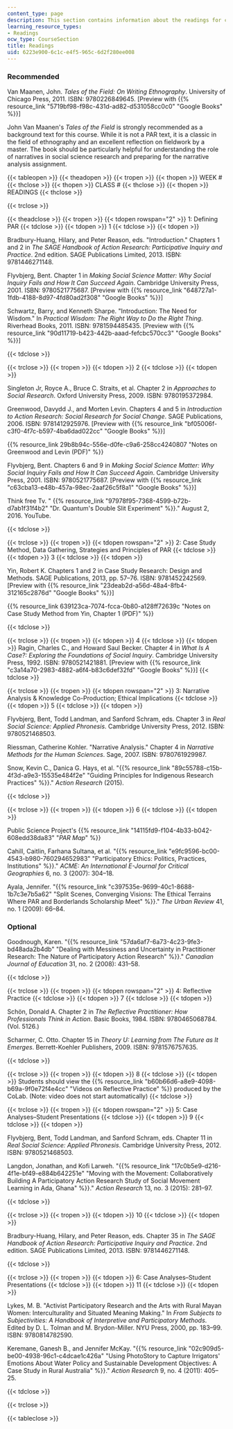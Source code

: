 ```yaml
---
content_type: page
description: This section contains information about the readings for class.
learning_resource_types:
- Readings
ocw_type: CourseSection
title: Readings
uid: 6223e900-6c1c-e4f5-965c-6d2f280ee008
---
```


### Recommended

Van Maanen, John. _Tales of the Field: On Writing Ethnography_. University of Chicago Press, 2011. ISBN: 9780226849645. \[Preview with {{% resource_link "5719bf98-f98c-431d-ad82-d531058cc0c0" "Google Books" %}}\]

John Van Maanen's _Tales of the Field_ is strongly recommended as a background text for this course. While it is not a PAR text, it is a classic in the field of ethnography and an excellent reflection on fieldwork by a master. The book should be particularly helpful for understanding the role of narratives in social science research and preparing for the narrative analysis assignment.

{{< tableopen >}}
{{< theadopen >}}
{{< tropen >}}
{{< thopen >}}
WEEK #
{{< thclose >}}
{{< thopen >}}
CLASS #
{{< thclose >}}
{{< thopen >}}
READINGS
{{< thclose >}}

{{< trclose >}}

{{< theadclose >}}
{{< tropen >}}
{{< tdopen rowspan="2" >}}
1: Defining PAR
{{< tdclose >}}
{{< tdopen >}}
1
{{< tdclose >}}
{{< tdopen >}}


Bradbury-Huang, Hilary, and Peter Reason, eds. "Introduction." Chapters 1 and 2 in _The SAGE Handbook of Action Research: Participative Inquiry and Practice_. 2nd edition. SAGE Publications Limited, 2013. ISBN: 9781446271148.

Flyvbjerg, Bent. Chapter 1 in _Making Social Science Matter: Why Social Inquiry Fails and How It Can Succeed Again_. Cambridge University Press, 2001. ISBN: 9780521775687. \[Preview with {{% resource_link "648727a1-1fdb-4188-8d97-4fd80ad2f308" "Google Books" %}}\]

Schwartz, Barry, and Kenneth Sharpe. "Introduction: The Need for Wisdom." In _Practical Wisdom: The Right Way to Do the Right Thing_. Riverhead Books, 2011. ISBN: 9781594485435. \[Preview with {{% resource_link "90d11719-b423-442b-aaad-fefcbc570cc3" "Google Books" %}}\]


{{< tdclose >}}

{{< trclose >}}
{{< tropen >}}
{{< tdopen >}}
2
{{< tdclose >}}
{{< tdopen >}}


Singleton Jr, Royce A., Bruce C. Straits, et al. Chapter 2 in _Approaches to Social Research_. Oxford University Press, 2009. ISBN: 9780195372984.

Greenwood, Davydd J., and Morten Levin. Chapters 4 and 5 in _Introduction to Action Research: Social Research for Social Change_. SAGE Publications, 2006. ISBN: 9781412925976. \[Preview with {{% resource_link "bf05006f-c3f0-4f7c-b597-4ba6dad022cc" "Google Books" %}}\]

{{% resource_link 29b8b94c-556e-d0fe-c9a6-258cc4240807 "Notes on Greenwood and Levin (PDF)" %}}

Flyvbjerg, Bent. Chapters 6 and 9 in _Making Social Science Matter: Why Social Inquiry Fails and How It Can Succeed Again_. Cambridge University Press, 2001. ISBN: 9780521775687. \[Preview with {{% resource_link "c63cba13-e48b-457a-98ec-2aaf26c5f8a1" "Google Books" %}}\]

Think free Tv. " {{% resource_link "97978f95-7368-4599-b72b-d7ab1f31f4b2" "Dr. Quantum's Double Slit Experiment" %}}." August 2, 2016. YouTube.


{{< tdclose >}}

{{< trclose >}}
{{< tropen >}}
{{< tdopen rowspan="2" >}}
2: Case Study Method, Data Gathering, Strategies and Principles of PAR
{{< tdclose >}}
{{< tdopen >}}
3
{{< tdclose >}}
{{< tdopen >}}


Yin, Robert K. Chapters 1 and 2 in Case Study Research: Design and Methods. SAGE Publications, 2013, pp. 57–76. ISBN: 9781452242569. \[Preview with {{% resource_link "23deab2d-a56d-48a4-8fb4-312165c2876d" "Google Books" %}}\]

{{% resource_link 639123ca-7074-fcca-0b80-a128ff72639c "Notes on Case Study Method from Yin, Chapter 1 (PDF)" %}}


{{< tdclose >}}

{{< trclose >}}
{{< tropen >}}
{{< tdopen >}}
4
{{< tdclose >}}
{{< tdopen >}}
Ragin, Charles C., and Howard Saul Becker. Chapter 4 in _What Is A Case?: Exploring the Foundations of Social Inquiry_. Cambridge University Press, 1992. ISBN: 9780521421881. \[Preview with {{% resource_link "c3a14a70-2983-4882-a6f4-b83c6def32fd" "Google Books" %}}\]
{{< tdclose >}}

{{< trclose >}}
{{< tropen >}}
{{< tdopen rowspan="2" >}}
3: Narrative Analysis & Knowledge Co-Production; Ethical Implications
{{< tdclose >}}
{{< tdopen >}}
5
{{< tdclose >}}
{{< tdopen >}}


Flyvbjerg, Bent, Todd Landman, and Sanford Schram, eds. Chapter 3 in _Real Social Science: Applied Phronesis_. Cambridge University Press, 2012. ISBN: 9780521468503.

Riessman, Catherine Kohler. "Narrative Analysis." Chapter 4 in _Narrative Methods for the Human Sciences_. Sage, 2007. ISBN: 9780761929987.

Snow, Kevin C., Danica G. Hays, et al. "{{% resource_link "89c55788-c15b-4f3d-a9e3-15535e484f2e" "Guiding Principles for Indigenous Research Practices" %}}." _Action Research_ (2015).


{{< tdclose >}}

{{< trclose >}}
{{< tropen >}}
{{< tdopen >}}
6
{{< tdclose >}}
{{< tdopen >}}


Public Science Project's {{% resource_link "14115fd9-f104-4b33-b042-608edd38da83" "_PAR Map_" %}}

Cahill, Caitlin, Farhana Sultana, et al. "{{% resource_link "e9fc9596-bc00-4543-b980-760294652983" "Participatory Ethics: Politics, Practices, Institutions" %}}." _ACME: An International E-Journal for Critical Geographies_ 6, no. 3 (2007): 304–18.

Ayala, Jennifer. "{{% resource_link "c397535e-9699-40c1-8688-1b7c3e7b5a62" "Split Scenes, Converging Visions: The Ethical Terrains Where PAR and Borderlands Scholarship Meet" %}}." _The Urban Review_ 41, no. 1 (2009): 66–84.

### Optional

Goodnough, Karen. "{{% resource_link "57da6af7-6a73-4c23-9fe3-bd48ada2b4db" "Dealing with Messiness and Uncertainty in Practitioner Research: The Nature of Participatory Action Research" %}}." _Canadian Journal of Education_ 31, no. 2 (2008): 431–58.


{{< tdclose >}}

{{< trclose >}}
{{< tropen >}}
{{< tdopen rowspan="2" >}}
4: Reflective Practice
{{< tdclose >}}
{{< tdopen >}}
7
{{< tdclose >}}
{{< tdopen >}}


Schön, Donald A. Chapter 2 in _The Reflective Practitioner: How Professionals Think in Action_. Basic Books, 1984. ISBN: 9780465068784. (Vol. 5126.)

Scharmer, C. Otto. Chapter 15 in _Theory U: Learning from The Future as It Emerges_. Berrett-Koehler Publishers, 2009. ISBN: 9781576757635.


{{< tdclose >}}

{{< trclose >}}
{{< tropen >}}
{{< tdopen >}}
8
{{< tdclose >}}
{{< tdopen >}}
Students should view the {{% resource_link "b60b66d6-a8e9-4098-b69a-9f0e72f4e4cc" "Videos on Reflective Practice" %}} produced by the CoLab. (Note: video does not start automatically)
{{< tdclose >}}

{{< trclose >}}
{{< tropen >}}
{{< tdopen rowspan="2" >}}
5: Case Analyses–Student Presentations
{{< tdclose >}}
{{< tdopen >}}
9
{{< tdclose >}}
{{< tdopen >}}


Flyvbjerg, Bent, Todd Landman, and Sanford Schram, eds. Chapter 11 in _Real Social Science: Applied Phronesis_. Cambridge University Press, 2012. ISBN: 9780521468503.

Langdon, Jonathan, and Kofi Larweh. "{{% resource_link "17c0b5e9-d216-4f1e-bf49-e884b642251e" "Moving with the Movement: Collaboratively Building A Participatory Action Research Study of Social Movement Learning in Ada, Ghana" %}}." _Action Research_ 13, no. 3 (2015): 281–97.


{{< tdclose >}}

{{< trclose >}}
{{< tropen >}}
{{< tdopen >}}
10
{{< tdclose >}}
{{< tdopen >}}


Bradbury-Huang, Hilary, and Peter Reason, eds. Chapter 35 in _The SAGE Handbook of Action Research: Participative Inquiry and Practice_. 2nd edition. SAGE Publications Limited, 2013. ISBN: 9781446271148.


{{< tdclose >}}

{{< trclose >}}
{{< tropen >}}
{{< tdopen >}}
6: Case Analyses–Student Presentations
{{< tdclose >}}
{{< tdopen >}}
11
{{< tdclose >}}
{{< tdopen >}}


Lykes, M. B. "Activist Participatory Research and the Arts with Rural Mayan Women: Interculturality and Situated Meaning Making." In _From Subjects to Subjectivities: A Handbook of Interpretive and Participatory Methods_. Edited by D. L. Tolman and M. Brydon-Miller. NYU Press, 2000, pp. 183–99. ISBN: 9780814782590.

Keremane, Ganesh B., and Jennifer McKay. "{{% resource_link "02c909d5-be00-4938-96c1-c4dcae1c426a" "Using PhotoStory to Capture Irrigators' Emotions About Water Policy and Sustainable Development Objectives: A Case Study in Rural Australia" %}}." _Action Research_ 9, no. 4 (2011): 405–25.


{{< tdclose >}}

{{< trclose >}}

{{< tableclose >}}